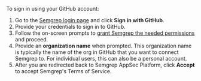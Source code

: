 <!-- Credit to Katie's SCP TOFU overhaul work -->
To sign in using your GitHub account:

1. Go to the [Semgrep login page](https://semgrep.dev/login/) and click **Sign in with GitHub**.
1. Provide your credentials to sign in to GitHub.
1. Follow the on-screen prompts to [grant Semgrep the needed permissions](/deployment/checklist#permissions) and proceed.
1. Provide an **organization name** when prompted. This organization name is typically the name of the org in GitHub that you want to connect Semgrep to. For individual users, this can also be a personal account.
1. After you are redirected back to Semgrep AppSec Platform, click **Accept** to accept Semgrep's Terms of Service.
